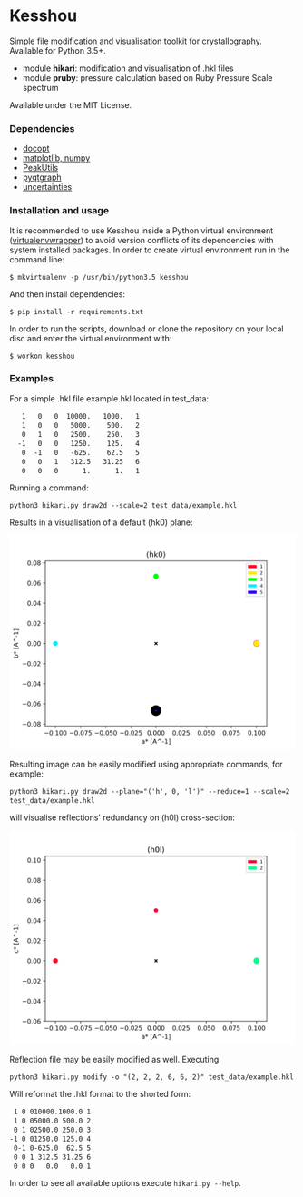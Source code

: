 # Kesshou
Simple file modification and visualisation toolkit for crystallography.
Available for Python 3.5+.

* module **hikari**: modification and visualisation of .hkl files
* module **pruby**: pressure calculation based on Ruby Pressure Scale spectrum

Available under the MIT License.

### Dependencies
* [docopt](http://docopt.org/)
* [matplotlib, numpy](http://www.scipy.org)
* [PeakUtils](http://pythonhosted.org/PeakUtils)
* [pyqtgraph](http://www.pyqtgraph.org/)
* [uncertainties](http://pythonhosted.org/uncertainties/)

### Installation and usage

It is recommended to use Kesshou inside a Python virtual environment
([virtualenvwrapper](http://virtualenvwrapper.readthedocs.io))
to avoid version conflicts of its dependencies with system installed packages.
In order to create virtual environment run in the command line:

    $ mkvirtualenv -p /usr/bin/python3.5 kesshou

And then install dependencies:

    $ pip install -r requirements.txt

In order to run the scripts, download or clone the repository on your local disc 
and enter the virtual environment with:

    $ workon kesshou


### Examples

For a simple .hkl file example.hkl located in test_data:

```
   1   0   0  10000.   1000.   1
   1   0   0   5000.    500.   2
   0   1   0   2500.    250.   3
  -1   0   0   1250.    125.   4
   0  -1   0   -625.    62.5   5
   0   0   1   312.5   31.25   6
   0   0   0      1.      1.   1
```

Running a command:
 
    python3 hikari.py draw2d --scale=2 test_data/example.hkl
    
Results in a visualisation of a default (hk0) plane:

![example.png](test_data/example1.png?raw=true)

Resulting image can be
easily modified using appropriate commands, for example:

    python3 hikari.py draw2d --plane="('h', 0, 'l')" --reduce=1 --scale=2 test_data/example.hkl

will visualise reflections' redundancy on (h0l) cross-section:

![example.png](test_data/example2.png?raw=true)

Reflection file may be easily modified as well. Executing

    python3 hikari.py modify -o "(2, 2, 2, 6, 6, 2)" test_data/example.hkl

Will reformat the .hkl format to the shorted form:

```
 1 0 010000.1000.0 1
 1 0 05000.0 500.0 2
 0 1 02500.0 250.0 3
-1 0 01250.0 125.0 4
 0-1 0-625.0  62.5 5
 0 0 1 312.5 31.25 6
 0 0 0   0.0   0.0 1
```

In order to see all available options execute `hikari.py --help`.
